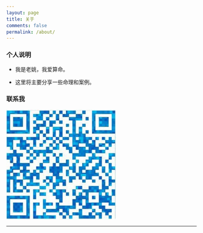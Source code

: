 ```yaml
---
layout: page
title: 关于
comments: false
permalink: /about/
---
```


### 个人说明

- 我是老姚，我爱算命。

- 这里将主要分享一些命理和案例。

### 联系我

![QQ二维码](\assets\imgs\qrcode.jpg)

---
